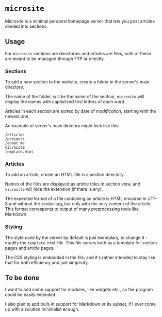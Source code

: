# `microsite`

Microsite is a minimal personal homepage server that lets you post articles divided into sections.

## Usage

For `microsite` sections are directories and articles are files, both of these are meant to be managed through FTP or directly.

### Sections

To add a new section to the website, create a folder in the server's main directory.

The name of the folder, will be the name of the section, `microsite` will display the names with capitalized first letters of each word.

Articles in each section are sorted by date of _modification_, starting with the newest one.

An example of server's main direcory might look like this:

	/articles
	/projects
	/about me
	microsite
	template.html

### Articles

To add an article, create an HTML file in a section directory.

Names of the files are displayed as article titles in section view, and `microsite` will hide the extension (if there is any).

The expected format of a file containing an article is HTML encoded in UTF-8 and without the `<body>` tag, but only with the very content of the article. This format corresponts to output of many preprocessing tools like Markdown.

### Styling

The style used by the server by default is just exemplary, to change it - modify the `template.html` file. This file serves both as a template for section pages and article pages.

The CSS styling is embedded in the file, and it's rather intended to stay like that for both efficiency and just simplicity.

## To be done

I want to add some support for modules, like widgets etc., so the program could be easily extended.

I also plan to add built-in support for Markdown or its subset, if I ever come up with a solution minimalist enough.
